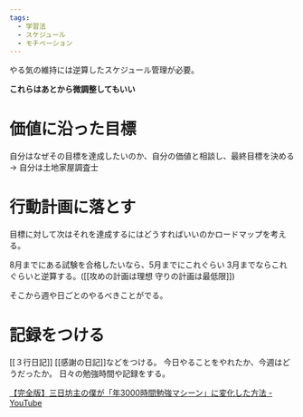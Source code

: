 ```yaml
---
tags:
  - 学習法
  - スケジュール
  - モチベーション
---
```

やる気の維持には逆算したスケジュール管理が必要。

**これらはあとから微調整してもいい**
# 価値に沿った目標
自分はなぜその目標を達成したいのか、自分の価値と相談し、最終目標を決める
-> 自分は土地家屋調査士
# 行動計画に落とす
目標に対して次はそれを達成するにはどうすればいいのかロードマップを考える。

8月までにある試験を合格したいなら、5月までにこれぐらい 3月までならこれぐらいと逆算する。([[攻めの計画は理想 守りの計画は最低限]])

そこから週や日ごとのやるべきことがでる。
# 記録をつける
[[３行日記]] [[感謝の日記]]などをつける。
今日やることをやれたか、今週はどうだったか。
日々の勉強時間や記録をする。

[【完全版】三日坊主の僕が「年3000時間勉強マシーン」に変化した方法 - YouTube](https://www.youtube.com/watch?v=UssilRNan7Y)

